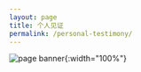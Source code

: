```yaml
---
layout: page
title: 个人见证
permalink: /personal-testimony/
---
```

![page banner](/assets/images/MCMC团队开幕.jpg){:width="100%"}